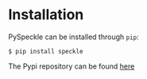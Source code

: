 # Installation

PySpeckle can be installed through `pip`:

```console
$ pip install speckle
```

The Pypi repository can be found [here](https://pypi.org/project/speckle/)